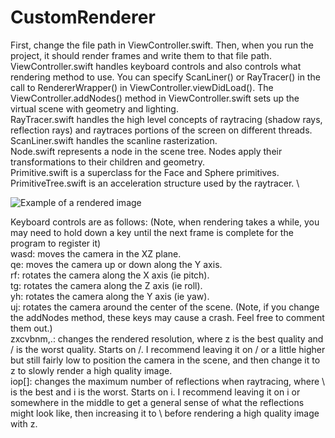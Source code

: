 # CustomRenderer
First, change the file path in ViewController.swift. Then, when you run the project, it should render frames and write them to that file path. \
ViewController.swift handles keyboard controls and also controls what rendering method to use. You can specify ScanLiner() or RayTracer() in the call to RendererWrapper() in ViewController.viewDidLoad(). The ViewController.addNodes() method in ViewController.swift sets up the virtual scene with geometry and lighting. \
RayTracer.swift handles the high level concepts of raytracing (shadow rays, reflection rays) and raytraces portions of the screen on different threads. \
ScanLiner.swift handles the scanline rasterization. \
Node.swift represents a node in the scene tree. Nodes apply their transformations to their children and geometry. \
Primitive.swift is a superclass for the Face and Sphere primitives. \
PrimitiveTree.swift is an acceleration structure used by the raytracer. \

![Example of a rendered image](https://ucb56f331b676711368d4ea19864.previews.dropboxusercontent.com/p/thumb/AAuOMZSF62zSj24upweXq3cRke4Fs5e4lg2BhvjU4o5KdLt7tuv8Hq46Wey60SAdbGsj6JFafsmBwCzoILe120CrJwW27LVw4kPs9zioEtROAwUbTd3LHraMjDtZu-uNu01KWO8RPGrcVLw-WgWvfbJyh0BbFQTJOBhGvF1nbp-yfeU9bSV-NXC20sUyjhX0qiTt3vUTOFS7PrbFfR6hm-p3Z0Xi10gyxdoHB0h1P0TwP_pw28rZQrctnR0CDpjRzC5ZvzpWhzBCkxj4IgcgTLmOuoc7cJzS70G9G4P-68LWIgqyplqsoNbamBFmc53GCro4gyV_ArhTMVPojfJN7JMi22YIa44-k_5Ym8PYBk-lmYXk2c0R-TGXDwd-vO5x_I7v94PTu63wdQ6mW83uXRoW/p.png?fv_content=true&size_mode=5)

Keyboard controls are as follows: (Note, when rendering takes a while, you may need to hold down a key until the next frame is complete for the program to register it)\
wasd: moves the camera in the XZ plane. \
qe: moves the camera up or down along the Y axis. \
rf: rotates the camera along the X axis (ie pitch).\
tg: rotates the camera along the Z axis (ie roll). \
yh: rotates the camera along the Y axis (ie yaw). \
uj: rotates the camera around the center of the scene. (Note, if you change the addNodes method, these keys may cause a crash. Feel free to comment them out.)\
zxcvbnm,.: changes the rendered resolution, where z is the best quality and / is the worst quality. Starts on /. I recommend leaving it on / or a little higher but still fairly low to position the camera in the scene, and then change it to z to slowly render a high quality image. \
iop[]\: changes the maximum number of reflections when raytracing, where \ is the best and i is the worst. Starts on i. I recommend leaving it on i or somewhere in the middle to get a general sense of what the reflections might look like, then increasing it to \ before rendering a high quality image with z. 
